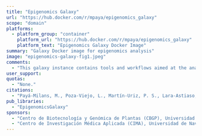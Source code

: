 ```yaml
---
title: "Epigenomics Galaxy"
url: "https://hub.docker.com/r/mpaya/epigenomics_galaxy"
scope: "domain"
platforms:
  - platform_group: "container"
    platform_url: "https://hub.docker.com/r/mpaya/epigenomics_galaxy"
    platform_text: "Epigenomics Galaxy Docker Image"
summary: "Galaxy Docker image for epigenomics analysis"
image: "epigenomics-galaxy-fig1.jpeg"
comments:
  - "This galaxy instance contains tools and workflows aimed at the analysis of epigenomics data, both ChIP-Seq and RNA-Seq. A script is provided to install Brassica rapa genome version 3 and run the data analysis from our paper (see below)"
user_support:
quotas:
  - "None."
citations:
  - "Payá-Milans, M., Poza-Viejo, L., Martín-Uriz, P. S., Lara-Astiaso, D., Wilkinson, M. D., & Crevillén, P. (2019). [Genome-wide analysis of the H3K27me3 epigenome and transcriptome in Brassica rapa]( https://academic.oup.com/gigascience/article/8/12/giz147/5652252). *GigaScience*, 8(12). doi: /10.1093/gigascience/giz147"
pub_libraries:
  - "EpigenomicsGalaxy"
sponsors:
  - "Centro de Biotecnología y Genómica de Plantas (CBGP), Universidad Politécnica de Madrid (UPM) - Instituto Nacional de Investigación y Tecnología Agraria y Alimentaria (INIA), Campus de Montegancedo, 28223, Pozuelo de Alarcón (Madrid), Spain"
  - "Centro de Investigación Médica Aplicada (CIMA), Universidad de Navarra, Avenida Pío XII 55, 31008, Pamplona, Spain"
---
```

